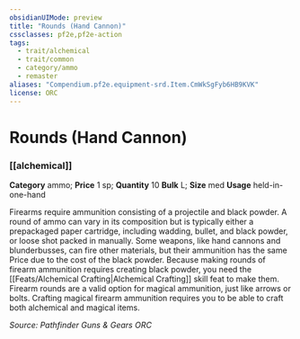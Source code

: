 ```yaml
---
obsidianUIMode: preview
title: "Rounds (Hand Cannon)"
cssclasses: pf2e,pf2e-action
tags:
  - trait/alchemical
  - trait/common
  - category/ammo
  - remaster
aliases: "Compendium.pf2e.equipment-srd.Item.CmWkSgFyb6HB9KVK"
license: ORC
---
```

# Rounds (Hand Cannon)

### [[alchemical]]

**Category** ammo; 
**Price** 1 sp; **Quantity** 10
**Bulk** L; **Size** med
**Usage** held-in-one-hand

Firearms require ammunition consisting of a projectile and black powder. A round of ammo can vary in its composition but is typically either a prepackaged paper cartridge, including wadding, bullet, and black powder, or loose shot packed in manually. Some weapons, like hand cannons and blunderbusses, can fire other materials, but their ammunition has the same Price due to the cost of the black powder. Because making rounds of firearm ammunition requires creating black powder, you need the [[Feats/Alchemical Crafting|Alchemical Crafting]] skill feat to make them. Firearm rounds are a valid option for magical ammunition, just like arrows or bolts. Crafting magical firearm ammunition requires you to be able to craft both alchemical and magical items.

*Source: Pathfinder Guns & Gears*
*ORC*